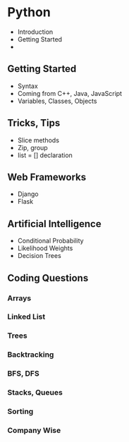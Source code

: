 # Python
* Introduction
* Getting Started
* 

## Getting Started 
* Syntax
* Coming from C++, Java, JavaScript
* Variables, Classes, Objects

## Tricks, Tips
* Slice methods
* Zip, group
* list = [] declaration

## Web Frameworks
* Django
* Flask

## Artificial Intelligence
* Conditional Probability
* Likelihood Weights
* Decision Trees

## Coding Questions

### Arrays
### Linked List
### Trees
### Backtracking
### BFS, DFS
### Stacks, Queues
### Sorting
### Company Wise

